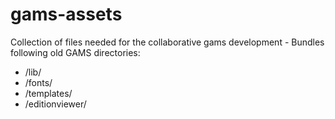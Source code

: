 # gams-assets

Collection of files needed for the collaborative gams development - Bundles following old GAMS directories:
- /lib/
- /fonts/
- /templates/
- /editionviewer/
